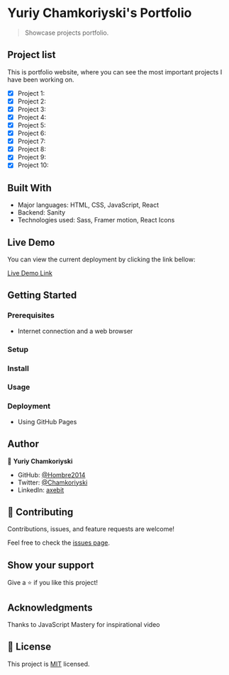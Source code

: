 # Yuriy Chamkoriyski's Portfolio

> Showcase projects portfolio.

## Project list

This is portfolio website, where you can see the most important projects I have been working on.

- [x] Project 1: 
- [x] Project 2: 
- [x] Project 3: 
- [x] Project 4: 
- [x] Project 5: 
- [x] Project 6: 
- [x] Project 7: 
- [x] Project 8: 
- [x] Project 9: 
- [x] Project 10: 

## Built With

- Major languages: HTML, CSS, JavaScript, React
- Backend: Sanity
- Technologies used: Sass, Framer motion, React Icons

## Live Demo

You can view the current deployment by clicking the link bellow:

[Live Demo Link](https://hombre2014.github.io/react_portfolio/)

## Getting Started



### Prerequisites

- Internet connection and a web browser

### Setup



### Install



### Usage



### Deployment

- Using GitHub Pages

## Author

👤 **Yuriy Chamkoriyski**

- GitHub: [@Hombre2014](https://github.com/Hombre2014)
- Twitter: [@Chamkoriyski](https://twitter.com/Chamkoriyski)
- LinkedIn: [axebit](https://linkedin.com/in/axebit)

## 🤝 Contributing

Contributions, issues, and feature requests are welcome!

Feel free to check the [issues page](https://github.com/Hombre/react_portfolio/issues).

## Show your support

Give a ⭐️ if you like this project!

## Acknowledgments

Thanks to JavaScript Mastery for inspirational video
## 📝 License

This project is [MIT](./licence.md) licensed.
